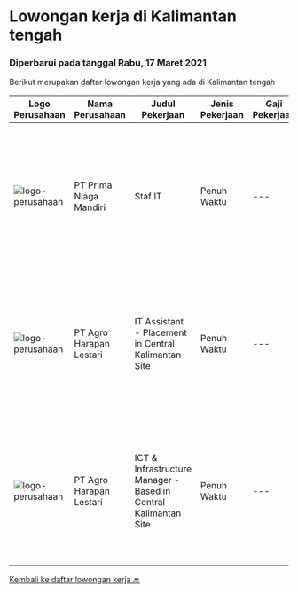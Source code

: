 
  # Lowongan kerja di Kalimantan tengah

  ### Diperbarui pada tanggal Rabu, 17 Maret 2021

  Berikut merupakan daftar lowongan kerja yang ada di Kalimantan tengah

  |Logo Perusahaan | Nama Perusahaan | Judul Pekerjaan | Jenis Pekerjaan | Gaji Pekerjaan | Lokasi | Deskripsi | Tanggal diunggah | Pranala |
  | -------------- | --------------- | --------------- | --------- | --------- | -------------- | ------- | ----------- | ----------- |
  |![logo-perusahaan](https://image-service-cdn.seek.com.au/09f383ebac65dc70bb542b6d3bc18577c47365ff/ee4dce1061f3f616224767ad58cb2fc751b8d2dc)|PT Prima Niaga Mandiri|Staf IT|Penuh Waktu|---|Kotawaringin Timur|Job Description : Supporting and managing company IT needs from infrastructure and applications, including enhancement Installing and maintaining...|Senin, 08 Maret 2021|https://www.jobstreet.co.id/id/job/staf-it-3475536?token=0~6a98165e-8ae7-464f-9172-26f08f4b50d2&sectionRank=1&jobId=jobstreet-id-job-3475536|
|![logo-perusahaan](https://image-service-cdn.seek.com.au/5a15c6a37865998b09dd27846d75fd36e5d4ffe5/ee4dce1061f3f616224767ad58cb2fc751b8d2dc)|PT Agro Harapan Lestari|IT Assistant - Placement in Central Kalimantan Site|Penuh Waktu|---|Kotawaringin Timur|Microsoft Windows Server (2003, 2008R2) administration, installation, disaster recovery planning, backups, performance analysis, and tuning on an...|Jumat, 19 Februari 2021|https://www.jobstreet.co.id/id/job/it-assistant-placement-in-central-kalimantan-site-3462148?token=0~6a98165e-8ae7-464f-9172-26f08f4b50d2&sectionRank=2&jobId=jobstreet-id-job-3462148|
|![logo-perusahaan](https://image-service-cdn.seek.com.au/5a15c6a37865998b09dd27846d75fd36e5d4ffe5/ee4dce1061f3f616224767ad58cb2fc751b8d2dc)|PT Agro Harapan Lestari|ICT & Infrastructure Manager - Based in Central Kalimantan Site|Penuh Waktu|---|Seruyan|Lead ICT division operational planning and projects, organize and negotiate the allocation of IT resources. Develop, implement, and maintain policies,...|Jumat, 19 Februari 2021|https://www.jobstreet.co.id/id/job/ict-infrastructure-manager-based-in-central-kalimantan-site-3462144?token=0~6a98165e-8ae7-464f-9172-26f08f4b50d2&sectionRank=3&jobId=jobstreet-id-job-3462144|


  [Kembali ke daftar lowongan kerja 🔙](../README.md#daftar-lowongan-kerja)
  